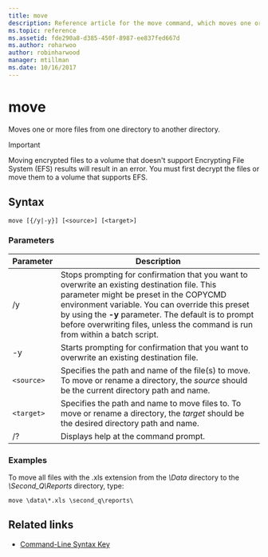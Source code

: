 ```yaml
---
title: move
description: Reference article for the move command, which moves one or more files from one directory to another directory.
ms.topic: reference
ms.assetid: fde290a8-d385-450f-8987-ee837fed667d
ms.author: roharwoo
author: robinharwood
manager: mtillman
ms.date: 10/16/2017
---
```


# move

Moves one or more files from one directory to another directory.

> [!IMPORTANT]
> Moving encrypted files to a volume that doesn't support Encrypting File System (EFS) results will result in an error. You must first decrypt the files or move them to a volume that supports EFS.

## Syntax

```
move [{/y|-y}] [<source>] [<target>]
```

### Parameters

| Parameter | Description |
| --------- | ----------- |
| /y | Stops prompting for confirmation that you want to overwrite an existing destination file. This parameter might be preset in the COPYCMD environment variable. You can override this preset by using the **-y** parameter. The default is to prompt before overwriting files, unless the command is run from within a batch script. |
| -y | Starts prompting for confirmation that you want to overwrite an existing destination file. |
| `<source>` | Specifies the path and name of the file(s) to move. To move or rename a directory, the *source* should be the current directory path and name. |
| `<target>` | Specifies the path and name to move files to. To move or rename a directory, the *target* should be the desired directory path and name. |
| /? | Displays help at the command prompt. |

### Examples

To move all files with the .xls extension from the *\Data* directory to the *\Second_Q\Reports* directory, type:

```
move \data\*.xls \second_q\reports\
```

## Related links

- [Command-Line Syntax Key](command-line-syntax-key.md)
